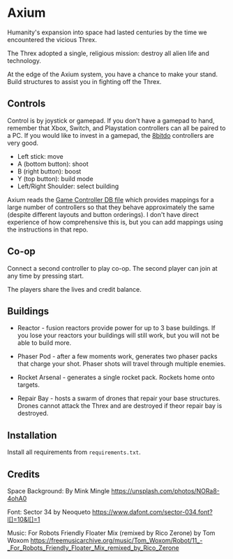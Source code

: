 # Axium

Humanity's expansion into space had lasted centuries by the time we encountered
the vicious Threx.

The Threx adopted a single, religious mission: destroy all alien life and
technology.

At the edge of the Axium system, you have a chance to make your stand. Build
structures to assist you in fighting off the Threx.


## Controls

Control is by joystick or gamepad. If you don't have a gamepad to hand, remember
that Xbox, Switch, and Playstation controllers can all be paired to a PC. If you
would like to invest in a gamepad, the [8bitdo](https://www.8bitdo.com/)
controllers are very good.

* Left stick: move
* A (bottom button): shoot
* B (right button): boost
* Y (top button): build mode
* Left/Right Shoulder: select building

Axium reads the
[Game Controller DB file](https://github.com/gabomdq/SDL_GameControllerDB)
which provides mappings for a large number of controllers so that they behave
approximately the same (despite different layouts and button orderings). I don't
have direct experience of how comprehensive this is, but you can add mappings
using the instructions in that repo.


## Co-op

Connect a second controller to play co-op. The second player can join at any
time by pressing start.

The players share the lives and credit balance.


## Buildings

* Reactor - fusion reactors provide power for up to 3 base buildings. If you
  lose your reactors your buildings will still work, but you will not be able
  to build more.

* Phaser Pod - after a few moments work, generates two phaser packs that charge
  your shot. Phaser shots will travel through multiple enemies.

* Rocket Arsenal - generates a single rocket pack. Rockets home onto targets.

* Repair Bay - hosts a swarm of drones that repair your base structures. Drones
  cannot attack the Threx and are destroyed if theor repair bay is destroyed.


## Installation

Install all requirements from `requirements.txt`.


## Credits

Space Background: By Mink Mingle
https://unsplash.com/photos/NORa8-4ohA0

Font: Sector 34 by Neoqueto
https://www.dafont.com/sector-034.font?l[]=10&l[]=1


Music: For Robots Friendly Floater Mix (remixed by Rico Zerone) by Tom Woxom
https://freemusicarchive.org/music/Tom_Woxom/Robot/11_-_For_Robots_Friendly_Floater_Mix_remixed_by_Rico_Zerone
